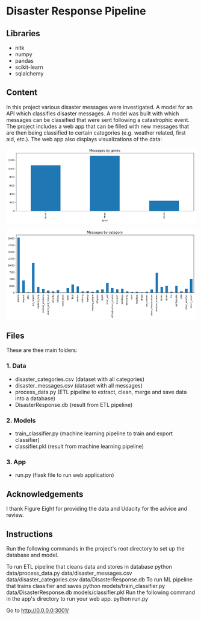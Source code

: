 # Disaster Response Pipeline

## Libraries
- nltk
- numpy
- pandas
- scikit-learn
- sqlalchemy

## Content
In this project various disaster messages were investigated. A model for an API which classifies disaster messages. A model was built with which messages can be classified that were sent following a catastrophic event. The project includes a web app that can be filled with new messages that are then being classified to certain categories (e.g. weather related, first aid, etc.). The web app also displays visualizations of the data:

![Messages_by genre](/images/Messages_Genre.png)

![Messages_by category](/images/Messages_category.png)

## Files
These are thee main folders:

### 1. Data
- disaster_categories.csv (dataset with all categories)
- disaster_messages.csv (dataset with all messages)
- process_data.py (ETL pipeline to extract, clean, merge and save data into a database)
- DisasterResponse.db (result from ETL pipeline)

### 2. Models
- train_classifier.py (machine learning pipeline to train and export classifier)
- classifier.pkl (result from machine learning pipeline)

### 3. App
- run.py (flask file to run web application)

## Acknowledgements
I thank Figure Eight for providing the data and Udacity for the advice and review.

## Instructions
Run the following commands in the project's root directory to set up the database and model.

To run ETL pipeline that cleans data and stores in database python data/process_data.py data/disaster_messages.csv data/disaster_categories.csv data/DisasterResponse.db
To run ML pipeline that trains classifier and saves python models/train_classifier.py data/DisasterResponse.db models/classifier.pkl
Run the following command in the app's directory to run your web app. python run.py

Go to http://0.0.0.0:3001/
